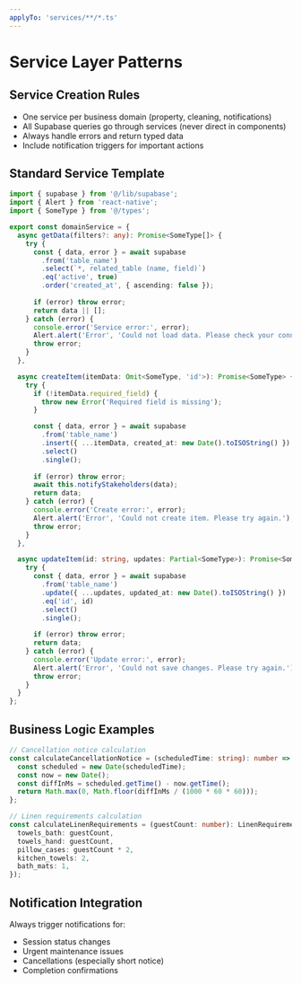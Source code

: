 ```yaml
---
applyTo: 'services/**/*.ts'
---
```


# Service Layer Patterns

## Service Creation Rules

- One service per business domain (property, cleaning, notifications)
- All Supabase queries go through services (never direct in components)
- Always handle errors and return typed data
- Include notification triggers for important actions

## Standard Service Template

```typescript
import { supabase } from '@/lib/supabase';
import { Alert } from 'react-native';
import { SomeType } from '@/types';

export const domainService = {
  async getData(filters?: any): Promise<SomeType[]> {
    try {
      const { data, error } = await supabase
        .from('table_name')
        .select(`*, related_table (name, field)`)
        .eq('active', true)
        .order('created_at', { ascending: false });
      
      if (error) throw error;
      return data || [];
    } catch (error) {
      console.error('Service error:', error);
      Alert.alert('Error', 'Could not load data. Please check your connection.');
      throw error;
    }
  },

  async createItem(itemData: Omit<SomeType, 'id'>): Promise<SomeType> {
    try {
      if (!itemData.required_field) {
        throw new Error('Required field is missing');
      }

      const { data, error } = await supabase
        .from('table_name')
        .insert({ ...itemData, created_at: new Date().toISOString() })
        .select()
        .single();
      
      if (error) throw error;
      await this.notifyStakeholders(data);
      return data;
    } catch (error) {
      console.error('Create error:', error);
      Alert.alert('Error', 'Could not create item. Please try again.');
      throw error;
    }
  },

  async updateItem(id: string, updates: Partial<SomeType>): Promise<SomeType> {
    try {
      const { data, error } = await supabase
        .from('table_name')
        .update({ ...updates, updated_at: new Date().toISOString() })
        .eq('id', id)
        .select()
        .single();
      
      if (error) throw error;
      return data;
    } catch (error) {
      console.error('Update error:', error);
      Alert.alert('Error', 'Could not save changes. Please try again.');
      throw error;
    }
  }
};
```

## Business Logic Examples

```typescript
// Cancellation notice calculation
const calculateCancellationNotice = (scheduledTime: string): number => {
  const scheduled = new Date(scheduledTime);
  const now = new Date();
  const diffInMs = scheduled.getTime() - now.getTime();
  return Math.max(0, Math.floor(diffInMs / (1000 * 60 * 60)));
};

// Linen requirements calculation
const calculateLinenRequirements = (guestCount: number): LinenRequirement => ({
  towels_bath: guestCount,
  towels_hand: guestCount,
  pillow_cases: guestCount * 2,
  kitchen_towels: 2,
  bath_mats: 1,
});
```

## Notification Integration

Always trigger notifications for:

- Session status changes
- Urgent maintenance issues
- Cancellations (especially short notice)
- Completion confirmations
